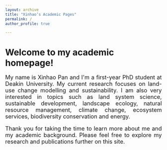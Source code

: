 ```yaml
---
layout: archive
title: "Xinhao’s Academic Pages"
permalink: /
author_profile: true

---
```

# Welcome to my academic homepage!
<p style="font-size: 18px; text-align: justify;">My name is Xinhao Pan and I'm a first-year PhD student at Deakin University. My current research focuses on land-use change modelling and sustainability. I am also very interested in topics such as land system science, sustainable development, landscape ecology, natural resource management, climate change, ecosystem services, biodiversity conservation and energy. </p>
<p style="font-size: 18px; text-align: justify;">Thank you for taking the time to learn more about me and my academic background. Please feel free to explore my research and publications further on this site.</p>


<div style="text-align: center">
  <script type="text/javascript" src="//rf.revolvermaps.com/0/0/8.js?i=5isi7hh2ts6&amp;m=7&amp;c=ff0000&amp;cr1=ffffff&amp;f=arial&amp;l=33" async="async"></script>
</div>
<!--<script type="text/javascript" id="clstr_globe" src="//clustrmaps.com/globe.js?d=9WBFy8jOd7GwcLQv0r0CW-MbLpgh35Zh5_V9Xc6sKbQ"></script>-->
